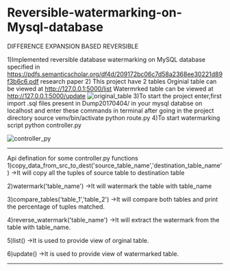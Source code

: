 # Reversible-watermarking-on-Mysql-database
DIFFERENCE EXPANSION BASED REVERSIBLE

1)Implemented reversible database watermarking on MySQL database specified in https://pdfs.semanticscholar.org/df4d/209172bc06c7d58a2368ee30221d89f3b6c6.pdf research paper
2) This project have 2 tables
Orginial table can be viewed at http://127.0.0.1:5000/list
Watermrked table can be viewed at http://127.0.0.1:5000/update
![original_table](https://cloud.githubusercontent.com/assets/15183662/24664043/3a8a8b2c-1977-11e7-8563-7409e162d3c5.png)
3)To start the project enter,first import .sql files present in Dump20170404/ in your mysql databse on localhost and enter these commands in terminal after going in the project directory
source venv/bin/activate
python route.py
4)To start watermarking script 
python controller.py

![controller_py](https://cloud.githubusercontent.com/assets/15183662/24664030/34835254-1977-11e7-8412-294de82d703a.png)

--------------------------------------------------------------------------
Api defination for some controller.py functions
1)copy_data_from_src_to_dest('source_table_name','destination_table_name')
->It will copy all the tuples of source table to destination table

2)watermark('table_name')
->It will watermark the table with table_name

3)compare_tables('table_1','table_2')
->It will compare both tables and print the percentage of tuples matched.

4)reverse_watermark('table_name')
->It will extract the watermark from the table with table_name.

5)list()
->It is used to provide view of orginal table.

6)update()
->It is used to provide view of watermarked table.

--------------------------------------------------------------------------

